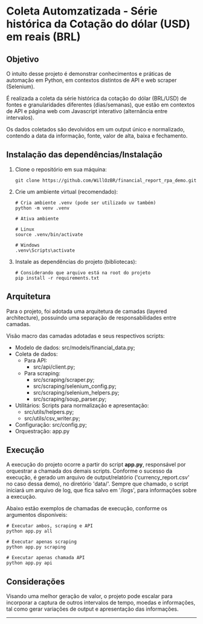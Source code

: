 # Coleta Automzatizada - Série histórica da Cotação do dólar (USD) em reais (BRL)

## Objetivo

O intuito desse projeto é demonstrar conhecimentos e práticas de automação em Python, em contextos distintos de API e web scraper (Selenium).

É realizada a coleta da série histórica da cotação do dólar (BRL/USD) de fontes e granularidades diferentes (dias/semanas), que estão em contextos de API e página web com Javascript interativo (alternância entre intervalos).

Os dados coletados são devolvidos em um output único e normalizado, contendo a data da informação, fonte, valor de alta, baixa e fechamento.

## Instalação das dependências/Instalação

1. Clone o repositório em sua máquina:

   ````
   git clone https://github.com/WillOzBR/financial_report_rpa_demo.git
   ````
2. Crie um ambiente virtual (recomendado):

   ````
   # Cria ambiente .venv (pode ser utilizado uv também)
   python -m venv .venv

   # Ativa ambiente

   # Linux
   source .venv/bin/activate

   # Windows
   .venv\Scripts\activate
   ````
3. Instale as dependências do projeto (bibliotecas):

   ````
   # Considerando que arquivo está na root do projeto
   pip install -r requirements.txt
   ````

## Arquitetura

Para o projeto, foi adotada uma arquitetura de camadas (layered architecture), possuindo uma separação de responsabilidades entre camadas.

Visão macro das camadas adotadas e seus respectivos scripts:

- Modelo de dados: src/models/financial_data.py;
- Coleta de dados:
  - Para API:
    - src/api/client.py;
  - Para scraping:
    - src/scraping/scraper.py;
    - src/scraping/selenium_config.py;
    - src/scraping/selenium_helpers.py;
    - src/scraping/soup_parser.py;
- Utilitários: Scripts para normalização e apresentação:
  - src/utils/helpers.py;
  - src/utils/csv_writer.py;
- Configuração: src/config.py;
- Orquestração: app.py

## Execução

A execução do projeto ocorre a partir do script **app.py**, responsável por orquestrar a chamada dos demais scripts.
Conforme o sucesso da execução, é gerado um arquivo de output/relatório ('currency_report.csv' no caso dessa demo), no diretório 'data/'.
Sempre que chamado, o script iniciará um arquivo de log, que fica salvo em '/logs', para informações sobre a execução.

Abaixo estão exemplos de chamadas de execução, conforme os argumentos disponíveis:

````
# Executar ambos, scraping e API
python app.py all

# Executar apenas scraping
python app.py scraping

# Executar apenas chamada API
python app.py api
````

## Considerações

Visando uma melhor geração de valor, o projeto pode escalar para incorporar a captura de outros intervalos de tempo, moedas e informações, tal como gerar variações de output e apresentação das informações.

---
